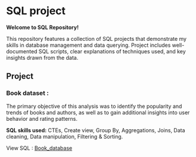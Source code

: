 # SQL project

**Welcome to SQL Repository!**

This repository features a collection of SQL projects that demonstrate my skills in database management and data querying. Project includes well-documented SQL scripts, clear explanations of techniques used, and key insights drawn from the data.

## Project

### Book dataset :

The primary objective of this analysis was to identify the popularity and trends of books and authors, as well as to gain additional insights into user behavior and rating patterns.

**SQL skills used:** CTEs, Create view, Group By, Aggregations, Joins, Data cleaning, Data manipulation, Filtering & Sorting.

View SQL : [Book_database](Book_query.sql)

